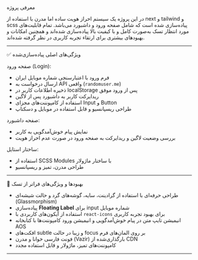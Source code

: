 معرفی پروژه

در این پروژه یک سیستم احراز هویت ساده اما مدرن با استفاده از next و tailwind و scss پیاده‌سازی شده است که شامل صفحه ورود و داشبورد می‌باشد. تمام قابلیت‌های مورد انتظار تسک به‌صورت کامل و با کیفیت بالا پیاده‌سازی شده‌اند و همچنین امکانات و بهبودهای بیشتری برای ارتقاء تجربه کاربری در نظر گرفته شده‌اند.

---

✅ ویژگی‌های اصلی پیاده‌سازی‌شده

صفحه ورود (Login):

* فرم ورود با اعتبارسنجی شماره موبایل ایران
* ارسال درخواست به API واقعی (`randomuser.me`)
* ذخیره اطلاعات کاربر در localStorage پس از ورود موفق
* ریدایرکت کاربر به داشبورد پس از لاگین
* استفاده از کامپوننت‌های مجزای Input و Button
* طراحی ریسپانسیو و قابل استفاده در موبایل و دسکتاپ

صفحه داشبورد:

* نمایش پیام خوش‌آمدگویی به کاربر
* بررسی وضعیت لاگین و ریدایرکت به صفحه ورود در صورت عدم احراز هویت

ساختار استایل:

* استفاده از SCSS Modules با ساختار ماژولار
* طراحی مدرن، تمیز و ریسپانسیو

---

🌟 بهبودها و ویژگی‌های فراتر از تسک

* طراحی حرفه‌ای با استفاده از گرادینت، سایه، گوشه‌های گرد و حالت شیشه‌ای (Glassmorphism)
* پیاده‌سازی **Floating Label** برای input شماره موبایل
* استفاده از آیکون‌های کاربردی با `react-icons` برای بهبود تجربه کاربری
* انیمیشن تایپ متن در پیام خوش‌آمدگویی و انیمیشن ورود کامپوننت‌ها با کتابخانه AOS
* افکت‌های subtle و زیبا در حالت focus بر روی المان‌های فرم
* فونت فارسی خوانا و مدرن (Vazir) بارگذاری‌شده از CDN
* کامپوننت‌های تمیز، ماژولار و قابل استفاده مجدد

---
